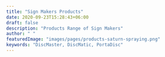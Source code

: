 ```yaml
---
title: "Sign Makers Products"
date: 2020-09-23T15:28:43+06:00
draft: false
description: "Products Range of Sign Makers"
author: " "
featuredImage: "images/pages/products-saturn-spraying.png"
keywords: "DiscMaster, DiscMatic, PortaDisc"
---
```

